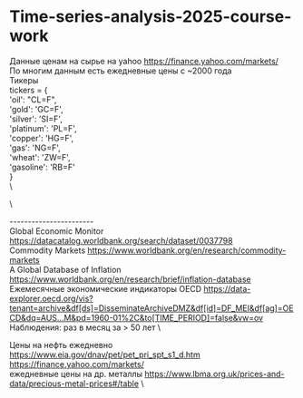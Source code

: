 # Time-series-analysis-2025-course-work
Данные ценам на сырье на yahoo https://finance.yahoo.com/markets/ \
По многим данным есть ежедневные цены с ~2000 года \
Тикеры \
tickers = { \
    'oil': "CL=F", \
    'gold': 'GC=F', \
    'silver': 'SI=F', \
    'platinum': 'PL=F', \
    'copper': 'HG=F', \
    'gas': 'NG=F', \
    'wheat': 'ZW=F', \
    'gasoline': 'RB=F' \
} \
\

\

-----------------------\
Global Economic Monitor https://datacatalog.worldbank.org/search/dataset/0037798 \
Commodity Markets https://www.worldbank.org/en/research/commodity-markets \
A Global Database of Inflation https://www.worldbank.org/en/research/brief/inflation-database \
Ежемесячные экономические индикаторы OECD https://data-explorer.oecd.org/vis?tenant=archive&df[ds]=DisseminateArchiveDMZ&df[id]=DF_MEI&df[ag]=OECD&dq=AUS...M&pd=1960-01%2C&to[TIME_PERIOD]=false&vw=ov \
Наблюдения: раз в месяц за > 50 лет \

Цены на нефть ежедневно https://www.eia.gov/dnav/pet/pet_pri_spt_s1_d.htm \
https://finance.yahoo.com/markets/ \
ежедневные цены на др. металлы https://www.lbma.org.uk/prices-and-data/precious-metal-prices#/table \
